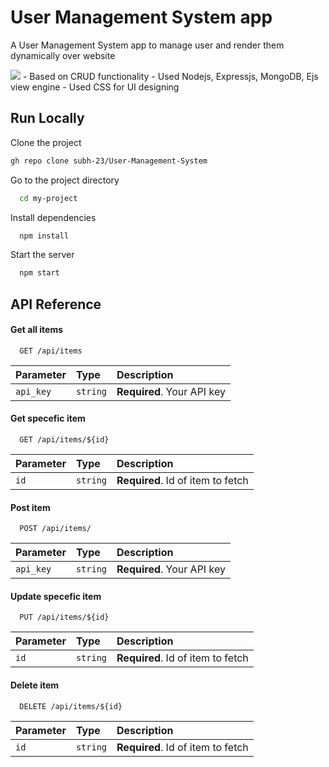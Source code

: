
# User Management System app
A User Management System app to manage user and render them dynamically over website






<img src="demo.jpg"/> 
- Based on CRUD functionality
- Used Nodejs, Expressjs, MongoDB, Ejs view engine
- Used CSS for UI designing


## Run Locally

Clone the project

```bash
gh repo clone subh-23/User-Management-System
```

Go to the project directory

```bash
  cd my-project
```

Install dependencies

```bash
  npm install
```

Start the server

```bash
  npm start
```


## API Reference

#### Get all items

```http
  GET /api/items
```

| Parameter | Type     | Description                |
| :-------- | :------- | :------------------------- |
| `api_key` | `string` | **Required**. Your API key |

#### Get specefic item

```http
  GET /api/items/${id}
```

| Parameter | Type     | Description                       |
| :-------- | :------- | :-------------------------------- |
| `id`      | `string` | **Required**. Id of item to fetch |


#### Post item

```http
  POST /api/items/
```
| Parameter | Type     | Description                |
| :-------- | :------- | :------------------------- |
| `api_key` | `string` | **Required**. Your API key |

#### Update specefic item

```http
  PUT /api/items/${id}
```

| Parameter | Type     | Description                       |
| :-------- | :------- | :-------------------------------- |
| `id`      | `string` | **Required**. Id of item to fetch |

#### Delete item

```http
  DELETE /api/items/${id}
```

| Parameter | Type     | Description                       |
| :-------- | :------- | :-------------------------------- |
| `id`      | `string` | **Required**. Id of item to fetch |


